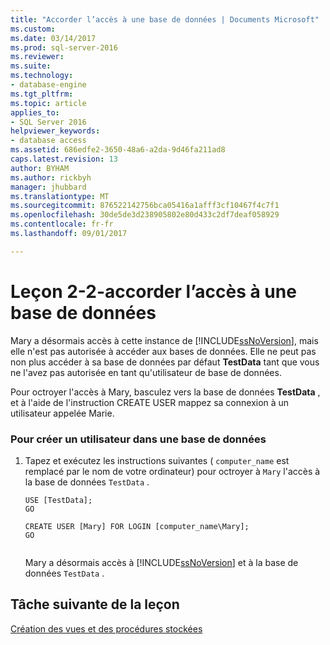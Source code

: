 ```yaml
---
title: "Accorder l’accès à une base de données | Documents Microsoft"
ms.custom: 
ms.date: 03/14/2017
ms.prod: sql-server-2016
ms.reviewer: 
ms.suite: 
ms.technology:
- database-engine
ms.tgt_pltfrm: 
ms.topic: article
applies_to:
- SQL Server 2016
helpviewer_keywords:
- database access
ms.assetid: 686edfe2-3650-48a6-a2da-9d46fa211ad8
caps.latest.revision: 13
author: BYHAM
ms.author: rickbyh
manager: jhubbard
ms.translationtype: MT
ms.sourcegitcommit: 876522142756bca05416a1afff3cf10467f4c7f1
ms.openlocfilehash: 30de5de3d238905802e80d433c2df7deaf058929
ms.contentlocale: fr-fr
ms.lasthandoff: 09/01/2017

---
```

# <a name="lesson-2-2---granting-access-to-a-database"></a>Leçon 2-2-accorder l’accès à une base de données
Mary a désormais accès à cette instance de [!INCLUDE[ssNoVersion](../includes/ssnoversion-md.md)], mais elle n'est pas autorisée à accéder aux bases de données. Elle ne peut pas non plus accéder à sa base de données par défaut **TestData** tant que vous ne l'avez pas autorisée en tant qu'utilisateur de base de données.  
  
Pour octroyer l'accès à Mary, basculez vers la base de données **TestData** , et à l'aide de l'instruction CREATE USER mappez sa connexion à un utilisateur appelée Marie.  
  
### <a name="to-create-a-user-in-a-database"></a>Pour créer un utilisateur dans une base de données  
  
1.  Tapez et exécutez les instructions suivantes ( `computer_name` est remplacé par le nom de votre ordinateur) pour octroyer à `Mary` l'accès à la base de données `TestData` .  
  
    ```  
    USE [TestData];  
    GO  
  
    CREATE USER [Mary] FOR LOGIN [computer_name\Mary];  
    GO  
  
    ```  
  
    Mary a désormais accès à [!INCLUDE[ssNoVersion](../includes/ssnoversion-md.md)] et à la base de données `TestData` .  
  
## <a name="next-task-in-lesson"></a>Tâche suivante de la leçon  
[Création des vues et des procédures stockées](../t-sql/lesson-2-3-creating-views-and-stored-procedures.md)  
  
  
  

